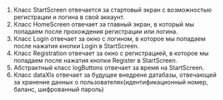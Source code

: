 1. Класс StartScreen отвечается за стартовый экран с возможностью регистрации и логина в свой аккаунт.
2. Класс HomeScreen отвечает за главный экран, в который мы попадаем после прохождения регистрации или логина.
3. Класс Login отвечает за окно с логином, в которое мы попадаем после нажатия кнопки Login в StartScreen.
4. Класс Registration отвечает за окно с регистрацией, в которое мы попадаем после нажатия кнопки Register в StartScreen.
5. Абстрактный класс logButtons отвечает за время на StartScreen.
6. Класс dataXls отвечает за будущее внедрене датабазы, отвечающей за хранение данных о пользователях(идентификационный номер, баланс, шифрованный пароль)
